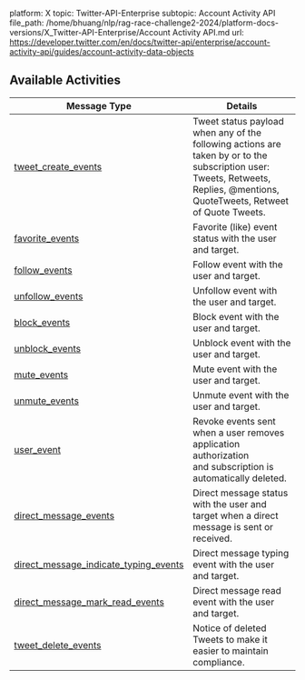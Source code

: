 platform: X
topic: Twitter-API-Enterprise
subtopic: Account Activity API
file_path: /home/bhuang/nlp/rag-race-challenge2-2024/platform-docs-versions/X_Twitter-API-Enterprise/Account Activity API.md
url: https://developer.twitter.com/en/docs/twitter-api/enterprise/account-activity-api/guides/account-activity-data-objects


## Available Activities

| Message Type | Details |
| --- | --- |
| [tweet\_create\_events](https://developer.twitter.com/content/developer-twitter/en/docs/twitter-api/enterprise/account-activity-api/guides/account-activity-data-objects#tweet_create_events) | Tweet status payload when any of the following actions are taken by or to the subscription user: Tweets, Retweets, Replies, @mentions, QuoteTweets, Retweet of Quote Tweets. |
| [favorite\_events](https://developer.twitter.com/content/developer-twitter/en/docs/twitter-api/enterprise/account-activity-api/guides/account-activity-data-objects#favorite_events) | Favorite (like) event status with the user and target. |
| [follow\_events](https://developer.twitter.com/content/developer-twitter/en/docs/twitter-api/enterprise/account-activity-api/guides/account-activity-data-objects#follow_events) | Follow event with the user and target. |
| [unfollow\_events](https://developer.twitter.com/content/developer-twitter/en/docs/twitter-api/enterprise/account-activity-api/guides/account-activity-data-objects#unfollow_events) | Unfollow event with the user and target. |
| [block\_events](https://developer.twitter.com/content/developer-twitter/en/docs/twitter-api/enterprise/account-activity-api/guides/account-activity-data-objects#block_events) | Block event with the user and target. |
| [unblock\_events](https://developer.twitter.com/content/developer-twitter/en/docs/twitter-api/enterprise/account-activity-api/guides/account-activity-data-objects#unblock_events) | Unblock event with the user and target. |
| [mute\_events](https://developer.twitter.com/content/developer-twitter/en/docs/twitter-api/enterprise/account-activity-api/guides/account-activity-data-objects#mute_events) | Mute event with the user and target. |
| [unmute\_events](https://developer.twitter.com/content/developer-twitter/en/docs/twitter-api/enterprise/account-activity-api/guides/account-activity-data-objects#unmute_events) | Unmute event with the user and target. |
| [user\_event](https://developer.twitter.com/content/developer-twitter/en/docs/twitter-api/enterprise/account-activity-api/guides/account-activity-data-objects#user_event) | Revoke events sent when a user removes application authorization and subscription is automatically deleted. |
| [direct\_message\_events](https://developer.twitter.com/content/developer-twitter/en/docs/twitter-api/enterprise/account-activity-api/guides/account-activity-data-objects#direct_message_events) | Direct message status with the user and target when a direct message is sent or received. |
| [direct\_message\_indicate\_typing\_events](https://developer.twitter.com/content/developer-twitter/en/docs/twitter-api/enterprise/account-activity-api/guides/account-activity-data-objects#direct_message_indicate_typing_events) | Direct message typing event with the user and target. |
| [direct\_message\_mark\_read\_events](https://developer.twitter.com/content/developer-twitter/en/docs/twitter-api/enterprise/account-activity-api/guides/account-activity-data-objects#direct_message_mark_read_events) | Direct message read event with the user and target. |
| [tweet\_delete\_events](https://developer.twitter.com/content/developer-twitter/en/docs/twitter-api/enterprise/account-activity-api/guides/account-activity-data-objects#tweet_delete_events) | Notice of deleted Tweets to make it easier to maintain compliance. |
